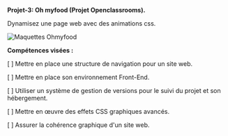 <strong>Projet-3: Oh myfood (Projet Openclassrooms).</strong>

Dynamisez une page web avec des animations css.

![Maquettes Ohmyfood](https://user-images.githubusercontent.com/90606431/136688997-04a2ac10-b014-4fc2-90ea-3ab74d9f5445.jpg)

<strong>Compétences visées :</strong>

[ ]  Mettre en place une structure de navigation pour un site web.

[ ]  Mettre en place son environnement Front-End.

[ ]  Utiliser un système de gestion de versions pour le suivi du projet et son hébergement.

[ ]  Mettre en œuvre des effets CSS graphiques avancés.

[ ]  Assurer la cohérence graphique d'un site web.
